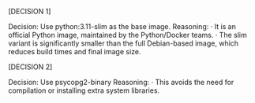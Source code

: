 [DECISION 1]

Decision: Use python:3.11-slim as the base image.
Reasoning:
    · It is an official Python image, maintained by the Python/Docker teams.
    · The slim variant is significantly smaller than the full Debian-based image, which reduces build times and final image size.

[DECISION 2]

Decision: Use psycopg2-binary
Reasoning: 
    · This avoids the need for compilation or installing extra system libraries.

